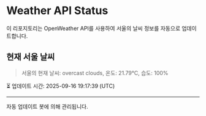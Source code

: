 
# Weather API Status

이 리포지토리는 OpenWeather API를 사용하여 서울의 날씨 정보를 자동으로 업데이트합니다.

## 현재 서울 날씨
> 서울의 현재 날씨: overcast clouds, 온도: 21.79°C, 습도: 100%

⏳ 업데이트 시간: 2025-09-16 19:17:39 (UTC)

---
자동 업데이트 봇에 의해 관리됩니다.
